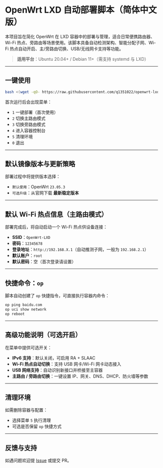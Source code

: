 # OpenWrt LXD 自动部署脚本（简体中文版）

本项目旨在简化 OpenWrt 在 LXD 容器中的部署与管理，适合日常便携路由器、Wi-Fi 热点、旁路由等场景使用。该脚本具备自动检测架构、智能分配子网、Wi-Fi 热点自动开启、主/旁路由切换、USB/无线网卡支持等功能。

> **适用平台**：Ubuntu 20.04+ / Debian 11+（需支持 systemd 与 LXD）

---

## 一键使用

```bash
bash <(wget -qO- https://raw.githubusercontent.com/q1351022/openwrt-lxdcn/main/openwrt-lxd.sh)
```

首次运行后会出现菜单：

- `1` 一键部署（首次使用）
- `2` 切换主路由模式
- `3` 切换旁路由模式
- `4` 进入容器控制台
- `5` 清理环境
- `0` 退出

---

## 默认镜像版本与更新策略

部署过程中将提供版本选择：

- `默认使用`：OpenWrt `23.05.3`
- `可选升级`：从官网下载 **最新稳定版本**

---

## 默认 Wi-Fi 热点信息（主路由模式）

部署完成后，将自动启动一个 Wi-Fi 热点供设备连接：

- **SSID**：`OpenWrt-LXD`
- **密码**：`12345678`
- **登录地址**：`http://192.168.X.1`（自动推测子网，一般为 `192.168.2.1`）
- **默认账户**：`root`
- **默认密码**：空（首次登录请设置）

---

## 快捷命令：`op`

脚本自动创建了 `op` 快捷指令，可直接执行容器内命令：

```bash
op ping baidu.com
op uci show network
op reboot
```

---

## 高级功能说明（可选开启）

在菜单中提供可选开关：

- **IPv6 支持**：默认关闭，可启用 RA + SLAAC
- **Wi-Fi 热点自动切换**：支持 USB 网卡/Wi-Fi 网卡动态接入
- **USB 网络支持**：自动识别新接口并桥接至主容器
- **主路由 / 旁路由切换**：一键设置 IP、网关、DNS、DHCP、防火墙等参数

---

## 清理环境

如需删除容器与配置：

- 选择菜单 `5` 执行清理
- 可选是否保留 `op` 快捷方式

---

## 反馈与支持

如遇问题欢迎提 [Issue](https://github.com/q1351022/openwrt-lxdcn/issues) 或提交 PR。
